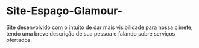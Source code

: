# Site-Espaço-Glamour-
Site desenvolvido com o intuito de dar mais visibilidade para nossa clinete; tendo uma breve descrição de sua pessoa e falando sobre serviços ofertados.
